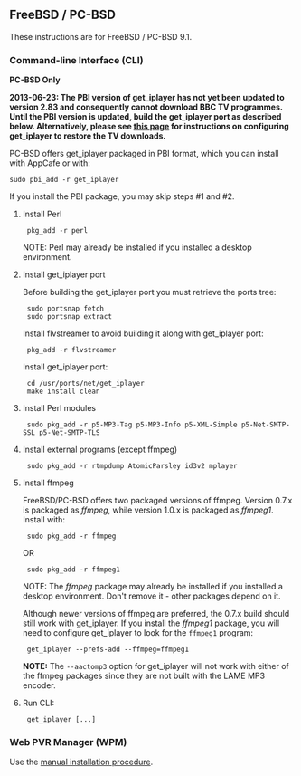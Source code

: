 ## FreeBSD / PC-BSD

These instructions are for FreeBSD / PC-BSD 9.1.

### Command-line Interface (CLI)

**PC-BSD Only** 

**2013-06-23: The PBI version of get_iplayer has not yet been updated to version 2.83 and consequently cannot download BBC TV programmes.  Until the PBI version is updated, build the get_iplayer port as described below.  Alternatively, please see [this page](swfurl) for instructions on configuring get_iplayer to restore the TV downloads.**

PC-BSD offers get_iplayer packaged in PBI format, which you can install with AppCafe or with:

	sudo pbi_add -r get_iplayer

If you install the PBI package, you may skip steps #1 and #2.

1. Install Perl

		pkg_add -r perl

    NOTE: Perl may already be installed if you installed a desktop environment.

2. Install get_iplayer port

	Before building the get_iplayer port you must retrieve the ports tree:

		sudo portsnap fetch
		sudo portsnap extract
	
	Install flvstreamer to avoid building it along with get_iplayer port:

		pkg_add -r flvstreamer

	Install get_iplayer port:

		cd /usr/ports/net/get_iplayer
		make install clean

3. Install Perl modules

		sudo pkg_add -r p5-MP3-Tag p5-MP3-Info p5-XML-Simple p5-Net-SMTP-SSL p5-Net-SMTP-TLS

4. Install external programs (except ffmpeg)

		sudo pkg_add -r rtmpdump AtomicParsley id3v2 mplayer

5. Install ffmpeg

	FreeBSD/PC-BSD offers two packaged versions of ffmpeg.  Version 0.7.x is packaged as *ffmpeg*, while version 1.0.x is packaged as *ffmpeg1*.  Install with:

		sudo pkg_add -r ffmpeg

	OR

		sudo pkg_add -r ffmpeg1

	NOTE: The *ffmpeg* package may already be installed if you installed a desktop environment.  Don't remove it - other packages depend on it.

	Although newer versions of ffmpeg are preferred, the 0.7.x build should still work with get_iplayer.    If you install the *ffmpeg1* package, you will need to configure get_iplayer to look for the `ffmpeg1` program:

		get_iplayer --prefs-add --ffmpeg=ffmpeg1

	**NOTE:** The `--aactomp3` option for get_iplayer will not work with either of the ffmpeg packages since they are not built with the LAME MP3 encoder.

6. Run CLI:

        get_iplayer [...]

### Web PVR Manager (WPM)

Use the [manual installation procedure](manual).